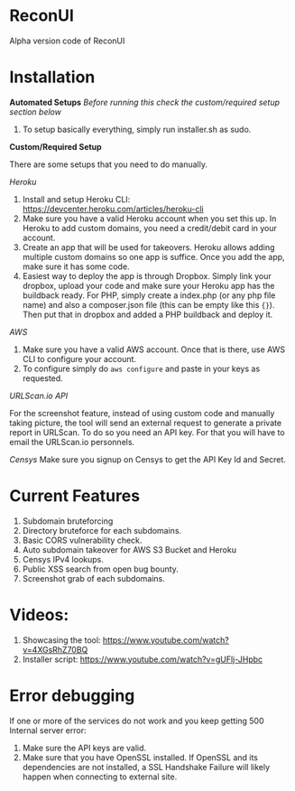 # ReconUI
Alpha version code of ReconUI


# Installation
**Automated Setups**
*Before running this check the custom/required setup section below*
1. To setup basically everything, simply run installer.sh as sudo. 

**Custom/Required Setup**

There are some setups that you need to do manually.

*Heroku*

1. Install and setup Heroku CLI: https://devcenter.heroku.com/articles/heroku-cli
2. Make sure you have a valid Heroku account when you set this up. In Heroku to add custom domains, you need a credit/debit card in your account. 
3. Create an app that will be used for takeovers. Heroku allows adding multiple custom domains so one app is suffice. Once you add the app, make sure it has some code. 
4. Easiest way to deploy the app is through Dropbox. Simply link your dropbox, upload your code and make sure your Heroku app has the buildback ready. For PHP, simply create a index.php (or any php file name) and also a composer.json file (this can be empty like this `{}`). Then put that in dropbox and added a PHP buildback and deploy it. 

*AWS*

1. Make sure you have a valid AWS account. Once that is there, use AWS CLI to configure your account. 
2. To configure simply do `aws configure` and paste in your keys as requested. 

*URLScan.io API* 

For the screenshot feature, instead of using custom code and manually taking picture, the tool will send an external request to generate a private report in URLScan. To do so you need an API key. For that you will have to email the URLScan.io personnels. 

*Censys*
Make sure you signup on Censys to get the API Key Id and Secret. 

# Current Features
1. Subdomain bruteforcing
2. Directory bruteforce for each subdomains. 
3. Basic CORS vulnerability check. 
4. Auto subdomain takeover for AWS S3 Bucket and Heroku
5. Censys IPv4 lookups. 
6. Public XSS search from open bug bounty. 
7. Screenshot grab of each subdomains. 

# Videos:
1. Showcasing the tool: https://www.youtube.com/watch?v=4XGsRhZ70BQ
2. Installer script: https://www.youtube.com/watch?v=gUFlj-JHpbc


# Error debugging
If one or more of the services do not work and you keep getting 500 Internal server error: 
1. Make sure the API keys are valid. 
2. Make sure that you have OpenSSL installed. If OpenSSL and its dependencies are not installed, a SSL Handshake Failure will likely happen when connecting to external site. 
